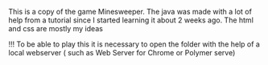 This is a copy of the game Minesweeper. The java was made with a lot of help from a tutorial since I started learning it about 2 weeks ago. The html and css are mostly my ideas

!!! To be able to play this it is necessary to open the folder with the help of a local webserver ( such as Web Server for Chrome or Polymer serve)
